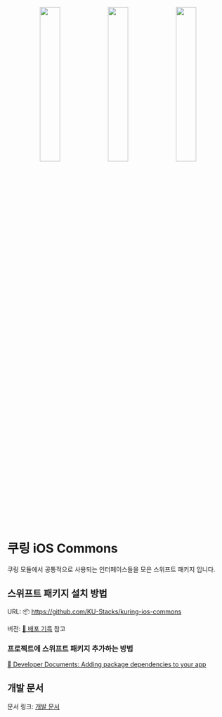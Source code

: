 <p align="center">
 <img src="https://user-images.githubusercontent.com/53814741/163469327-98af5c02-efc7-4c3e-8fec-9195ca6805ad.JPG" width="30%"/>
 <img src="https://user-images.githubusercontent.com/53814741/163469357-aed6a78a-4b65-4a9a-bead-d541e7eee702.JPG" width="30%"/>
 <img src="https://user-images.githubusercontent.com/53814741/163469345-503b6b50-b240-4c8d-9656-c719a5f3d9f2.JPG" width="30%"/>
</p>

# 쿠링 iOS Commons

쿠링 모듈에서 공통적으로 사용되는 인터페이스들을 모은 스위프트 패키지 입니다.

## 스위프트 패키지 설치 방법

URL: 📦 https://github.com/KU-Stacks/kuring-ios-commons

버전: [🚀 배포 기륵](https://github.com/KU-Stacks/kuring-ios-commons/releases) 참고

### 프로젝트에 스위프트 패키지 추가하는 방법
[ Developer Documents: Adding package dependencies to your app](https://developer.apple.com/documentation/swift_packages/adding_package_dependencies_to_your_app)

## 개발 문서

문서 링크: [개발 문서](https://ku-stacks.github.io/kuring-ios-commons/documentation/kuringcommons)
